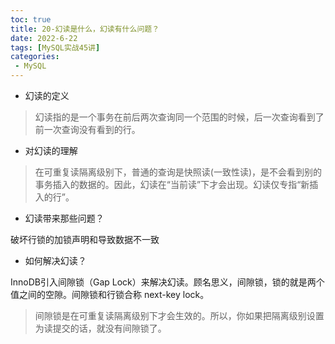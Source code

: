 ```yaml
---
toc: true
title: 20-幻读是什么，幻读有什么问题？
date: 2022-6-22
tags: [MySQL实战45讲]
categories:
 - MySQL
---
```


- 幻读的定义

> 幻读指的是一个事务在前后两次查询同一个范围的时候，后一次查询看到了前一次查询没有看到的行。

- 对幻读的理解

> 在可重复读隔离级别下，普通的查询是快照读(一致性读)，是不会看到别的事务插入的数据的。因此，幻读在“当前读”下才会出现。幻读仅专指“新插入的行”。

- 幻读带来那些问题？

破坏行锁的加锁声明和导致数据不一致

- 如何解决幻读？

InnoDB引入间隙锁（Gap Lock）来解决幻读。顾名思义，间隙锁，锁的就是两个值之间的空隙。间隙锁和行锁合称 next-key lock。

> 间隙锁是在可重复读隔离级别下才会生效的。所以，你如果把隔离级别设置为读提交的话，就没有间隙锁了。
